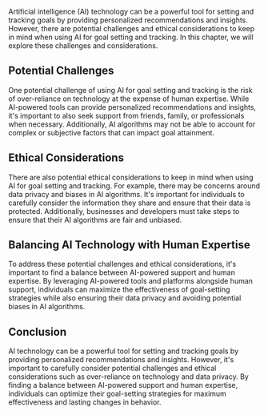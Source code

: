 

Artificial intelligence (AI) technology can be a powerful tool for setting and tracking goals by providing personalized recommendations and insights. However, there are potential challenges and ethical considerations to keep in mind when using AI for goal setting and tracking. In this chapter, we will explore these challenges and considerations.

Potential Challenges
--------------------

One potential challenge of using AI for goal setting and tracking is the risk of over-reliance on technology at the expense of human expertise. While AI-powered tools can provide personalized recommendations and insights, it's important to also seek support from friends, family, or professionals when necessary. Additionally, AI algorithms may not be able to account for complex or subjective factors that can impact goal attainment.

Ethical Considerations
----------------------

There are also potential ethical considerations to keep in mind when using AI for goal setting and tracking. For example, there may be concerns around data privacy and biases in AI algorithms. It's important for individuals to carefully consider the information they share and ensure that their data is protected. Additionally, businesses and developers must take steps to ensure that their AI algorithms are fair and unbiased.

Balancing AI Technology with Human Expertise
--------------------------------------------

To address these potential challenges and ethical considerations, it's important to find a balance between AI-powered support and human expertise. By leveraging AI-powered tools and platforms alongside human support, individuals can maximize the effectiveness of goal-setting strategies while also ensuring their data privacy and avoiding potential biases in AI algorithms.

Conclusion
----------

AI technology can be a powerful tool for setting and tracking goals by providing personalized recommendations and insights. However, it's important to carefully consider potential challenges and ethical considerations such as over-reliance on technology and data privacy. By finding a balance between AI-powered support and human expertise, individuals can optimize their goal-setting strategies for maximum effectiveness and lasting changes in behavior.
